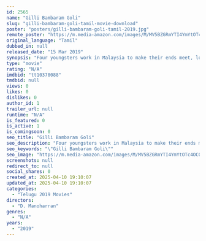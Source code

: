```yaml
---
id: 2565
name: "Gilli Bambaram Goli"
slug: "gilli-bambaram-goli-tamil-movie-download"
poster: "posters/gilli-bambaram-goli-tamil-2019.jpg"
remote_poster: "https://m.media-amazon.com/images/M/MV5BZGRmYTI4YmYtOTc4OC00YzRkLTgwMjgtNjk4YTgxZDA3ZWRhXkEyXkFqcGdeQXVyMzYxOTQ3MDg@._V1_SX300.jpg"
original_language: "Tamil"
dubbed_in: null
released_date: "15 Mar 2019"
synopsis: "Four youngsters work in Malaysia to make their ends meet, lock horn with a local gangster, which affects their lives badly. In later half of the movie they fight against him with their respective talents in different outdoor games."
type: "movie"
rating: "N/A"
imdbid: "tt10370088"
tmdbid: null
views: 0
likes: 0
dislikes: 0
author_id: 1
trailer_url: null
runtime: "N/A"
is_featured: 0
is_active: 1
is_comingsoon: 0
seo_title: "Gilli Bambaram Goli"
seo_description: "Four youngsters work in Malaysia to make their ends meet, lock horn with a local gangster, which affects their lives badly. In later half of the movie they fight against him with their respective talents in different outdoor games."
seo_keywords: "\"Gilli Bambaram Goli\""
seo_image: "https://m.media-amazon.com/images/M/MV5BZGRmYTI4YmYtOTc4OC00YzRkLTgwMjgtNjk4YTgxZDA3ZWRhXkEyXkFqcGdeQXVyMzYxOTQ3MDg@._V1_SX300.jpg"
screenshots: null
redirect_to: null
social_shares: 0
created_at: 2025-04-10 19:10:07
updated_at: 2025-04-10 19:10:07
categories:
  - "Telugu 2019 Movies"
directors:
  - "D. Manoharran"
genres:
  - "N/A"
years:
  - "2019"
---
```

